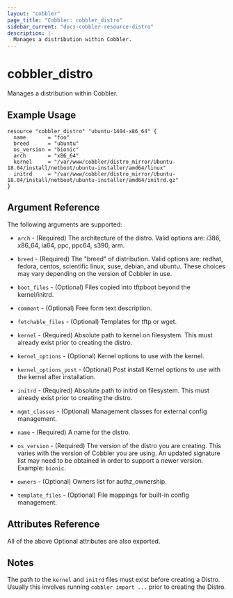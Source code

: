 ```yaml
---
layout: "cobbler"
page_title: "Cobbler: cobbler_distro"
sidebar_current: "docs-cobbler-resource-distro"
description: |-
  Manages a distribution within Cobbler.
---
```


# cobbler_distro

Manages a distribution within Cobbler.

## Example Usage

```hcl
resource "cobbler_distro" "ubuntu-1404-x86_64" {
  name       = "foo"
  breed      = "ubuntu"
  os_version = "bionic"
  arch       = "x86_64"
  kernel     = "/var/www/cobbler/distro_mirror/Ubuntu-18.04/install/netboot/ubuntu-installer/amd64/linux"
  initrd     = "/var/www/cobbler/distro_mirror/Ubuntu-18.04/install/netboot/ubuntu-installer/amd64/initrd.gz"
}
```

## Argument Reference

The following arguments are supported:

* `arch` - (Required) The architecture of the distro. Valid options
  are: i386, x86_64, ia64, ppc, ppc64, s390, arm.

* `breed` - (Required) The "breed" of distribution. Valid options
  are: redhat, fedora, centos, scientific linux, suse, debian, and
  ubuntu. These choices may vary depending on the version of Cobbler
  in use.

* `boot_files` - (Optional) Files copied into tftpboot beyond the
  kernel/initrd.

* `comment` - (Optional) Free form text description.

* `fetchable_files` - (Optional) Templates for tftp or wget.

* `kernel` - (Required) Absolute path to kernel on filesystem. This
  must already exist prior to creating the distro.

* `kernel_options` - (Optional) Kernel options to use with the
  kernel.

* `kernel_options_post` - (Optional) Post install Kernel options to
  use with the kernel after installation.

* `initrd` - (Required) Absolute path to initrd on filesystem. This
  must already exist prior to creating the distro.

* `mgmt_classes` - (Optional) Management classes for external config
  management.

* `name` - (Required) A name for the distro.

* `os_version` - (Required) The version of the distro you are
  creating. This varies with the version of Cobbler you are using.
  An updated signature list may need to be obtained in order to
  support a newer version. Example: `bionic`.

* `owners` - (Optional) Owners list for authz_ownership.

* `template_files` - (Optional) File mappings for built-in config
  management.

## Attributes Reference

All of the above Optional attributes are also exported.

## Notes

The path to the `kernel` and `initrd` files must exist before
creating a Distro. Usually this involves running `cobbler import ...`
prior to creating the Distro.
